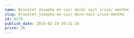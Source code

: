 ```yaml
---
name: Bracelet Josepha en cuir doré/ nuit irisé/ menthe
slug: bracelet-josepha-en-cuir-dore-nuit-irise-menthe
id: 6179
publish_date: 2019-02-19 20:21:16
price: 26
---
```

